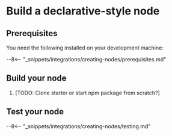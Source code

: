 # Build a declarative-style node

## Prerequisites

You need the following installed on your development machine:

--8<-- "_snippets/integrations/creating-nodes/prerequisites.md"

## Build your node

1. [TODO: Clone starter or start npm package from scratch?]

## Test your node

--8<-- "_snippets/integrations/creating-nodes/testing.md"